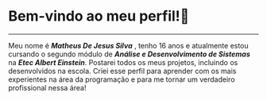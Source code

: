 # Bem-vindo ao meu perfil!👋
<hr size="5">

Meu nome é ***Matheus De Jesus Silva*** , tenho 16 anos e atualmente estou cursando o segundo módulo de ***Análise e Desenvolvimento de Sistemas*** na ***Etec Albert Einstein***. Postarei todos os meus projetos, incluindo os desenvolvidos na escola. Criei esse perfil para aprender com os mais experientes na área da programação e para me tornar um verdadeiro profissional nessa área! 





